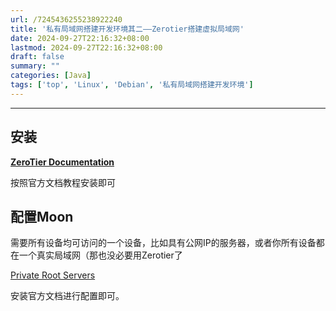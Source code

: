 ```yaml
---
url: /7245436255238922240
title: '私有局域网搭建开发环境其二——Zerotier搭建虚拟局域网'
date: 2024-09-27T22:16:32+08:00
lastmod: 2024-09-27T22:16:32+08:00
draft: false
summary: ""
categories: [Java]
tags: ['top', 'Linux', 'Debian', '私有局域网搭建开发环境']
---
```


<hr>

## 安装

[**ZeroTier Documentation**](https://docs.zerotier.com/)

按照官方文档教程安装即可

## 配置Moon

需要所有设备均可访问的一个设备，比如具有公网IP的服务器，或者你所有设备都在一个真实局域网（那也没必要用Zerotier了

[Private Root Servers](https://docs.zerotier.com/roots)

安装官方文档进行配置即可。

